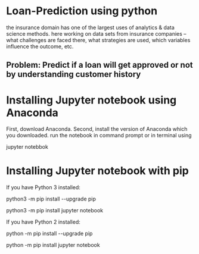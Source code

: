 # Loan-Prediction using python 

the insurance domain has one of the largest uses of analytics & data science methods.
here working on data sets from insurance companies – what challenges are faced there, what strategies are used, which variables influence the outcome, etc. 

## Problem: Predict if a loan will get approved or not by understanding customer history

# Installing Jupyter notebook using Anaconda
First, download Anaconda. Second, install the version of Anaconda which you downloaded. run the notebook in command prompt or in terminal using

jupyter notebbok

# Installing Jupyter notebook with pip
If you have Python 3 installed:

python3 -m pip install --upgrade pip

python3 -m pip install jupyter notebook

If you have Python 2 installed:

python -m pip install --upgrade pip

python -m pip install jupyter notebook
